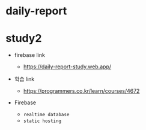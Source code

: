 # daily-report
# study2

- firebase link
  - https://daily-report-study.web.app/
  
- 학습 link  
  - https://programmers.co.kr/learn/courses/4672

- Firebase
  - `realtime database`
  - `static hosting`
